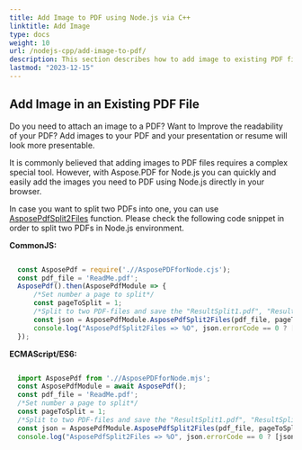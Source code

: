 ```yaml
---
title: Add Image to PDF using Node.js via C++ 
linktitle: Add Image
type: docs
weight: 10
url: /nodejs-cpp/add-image-to-pdf/
description: This section describes how to add image to existing PDF file using Aspose.PDF for Node.js via C++.
lastmod: "2023-12-15"
---
```


## Add Image in an Existing PDF File

Do you need to attach an image to a PDF? Want to Improve the readability of your PDF? Add images to your PDF and your presentation or resume will look more presentable.

It is commonly believed that adding images to PDF files requires a complex special tool. However, with Aspose.PDF for Node.js you can quickly and easily add the images you need to PDF using Node.js directly in your browser.

In case you want to split two PDFs into one, you can use [AsposePdfSplit2Files](https://reference.aspose.com/pdf/nodejs-cpp/organize/asposepdfsplit2files/) function. 
Please check the following code snippet in order to split two PDFs in Node.js environment.

**CommonJS:**

```cjs

  const AsposePdf = require('.//AsposePDFforNode.cjs');
  const pdf_file = 'ReadMe.pdf';
  AsposePdf().then(AsposePdfModule => {
      /*Set number a page to split*/
      const pageToSplit = 1;
      /*Split to two PDF-files and save the "ResultSplit1.pdf", "ResultSplit2.pdf"*/
      const json = AsposePdfModule.AsposePdfSplit2Files(pdf_file, pageToSplit, "ResultSplit1.pdf", "ResultSplit2.pdf");
      console.log("AsposePdfSplit2Files => %O", json.errorCode == 0 ? [json.fileNameResult1, json.fileNameResult2] : json.errorText);
  });
```

**ECMAScript/ES6:**

```mjs

  import AsposePdf from './/AsposePDFforNode.mjs';
  const AsposePdfModule = await AsposePdf();
  const pdf_file = 'ReadMe.pdf';
  /*Set number a page to split*/
  const pageToSplit = 1;
  /*Split to two PDF-files and save the "ResultSplit1.pdf", "ResultSplit2.pdf"*/
  const json = AsposePdfModule.AsposePdfSplit2Files(pdf_file, pageToSplit, "ResultSplit1.pdf", "ResultSplit2.pdf");
  console.log("AsposePdfSplit2Files => %O", json.errorCode == 0 ? [json.fileNameResult1, json.fileNameResult2] : json.errorText);
```